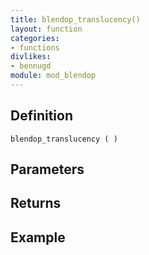 ```yaml
---
title: blendop_translucency()
layout: function
categories:
- functions
divlikes:
- bennugd
module: mod_blendop
---
```


## Definition

    blendop_translucency ( )

## Parameters

## Returns

## Example

